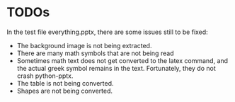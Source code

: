 # TODOs

In the test file everything.pptx, there are some issues still to be fixed:

- The background image is not being extracted.
- There are many math symbols that are not being read
- Sometimes math text does not get converted to the latex command, and the actual greek symbol remains in the text. Fortunately, they do not crash python-pptx.
- The table is not being converted.
- Shapes are not being converted.
